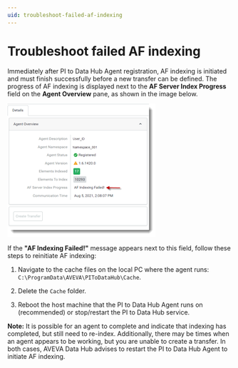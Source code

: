 ```yaml
---
uid: troubleshoot-failed-af-indexing
---
```


# Troubleshoot failed AF indexing

Immediately after PI to Data Hub Agent registration, AF indexing is initiated and must finish successfully before a new transfer can be defined. The progress of AF indexing is displayed next to the **AF Server Index Progress** field on the **Agent Overview** pane, as shown in the image below.

![  ](../../images/failed-af-indexing.png)

If the  **"AF Indexing Failed!"** message appears next to this field, follow these steps to reinitiate AF indexing:

1. Navigate to the cache files on the local PC where the agent runs: `C:\ProgramData\AVEVA\PIToDataHub\Cache`.

1. Delete the `Cache` folder. 
 
1. Reboot the host machine that the PI to Data Hub Agent runs on (recommended) or stop/restart the PI to Data Hub service.

**Note:** It is possible for an agent to complete and indicate that indexing has completed, but still need to re-index.  Additionally, there may be times when an agent appears to be working, but you are unable to create a transfer. In both cases, AVEVA Data Hub advises to restart the PI to Data Hub Agent to initiate AF indexing.
